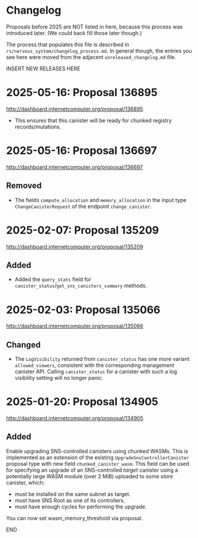 # Changelog

Proposals before 2025 are NOT listed in here, because this process was
introduced later. (We could back fill those later though.)

The process that populates this file is described in
`rs/nervous_system/changelog_process.md`. In general though, the entries you see
here were moved from the adjacent `unreleased_changelog.md` file.


INSERT NEW RELEASES HERE


# 2025-05-16: Proposal 136895

http://dashboard.internetcomputer.org/proposal/136895

* This ensures that this canister will be ready for chunked registry records/mutations.


# 2025-05-16: Proposal 136697

http://dashboard.internetcomputer.org/proposal/136697

## Removed
- The fields `compute_allocation` and `memory_allocation` in the input type `ChangeCanisterRequest`
  of the endpoint `change_canister`.


# 2025-02-07: Proposal 135209

http://dashboard.internetcomputer.org/proposal/135209

## Added

* Added the `query_stats` field for `canister_status`/`get_sns_canisters_summary` methods.


# 2025-02-03: Proposal 135066

http://dashboard.internetcomputer.org/proposal/135066

## Changed

- The `LogVisibility` returned from `canister_status` has one more variant `allowed_viewers`,
  consistent with the corresponding management canister API. Calling `canister_status` for a
  canister with such a log visibility setting will no longer panic.


# 2025-01-20: Proposal 134905

http://dashboard.internetcomputer.org/proposal/134905

## Added

Enable upgrading SNS-controlled canisters using chunked WASMs. This is implemented as an extension
of the existing `UpgradeSnsControllerCanister` proposal type with new field `chunked_canister_wasm`.
This field can be used for specifying an upgrade of an SNS-controlled *target* canister using
a potentially large WASM module (over 2 MiB) uploaded to some *store* canister, which:
* must be installed on the same subnet as target.
* must have SNS Root as one of its controllers.
* must have enough cycles for performing the upgrade.

You can now set wasm_memory_threshold via proposal.


END
